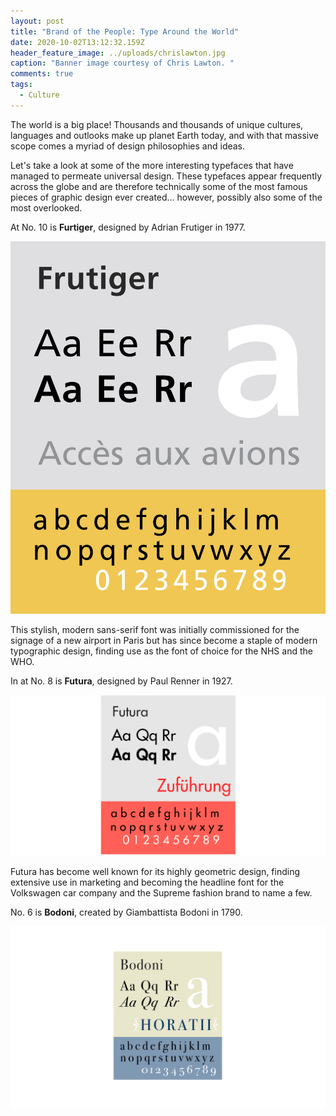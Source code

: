 ```yaml
---
layout: post
title: "Brand of the People: Type Around the World"
date: 2020-10-02T13:12:32.159Z
header_feature_image: ../uploads/chrislawton.jpg
caption: "Banner image courtesy of Chris Lawton. "
comments: true
tags:
  - Culture
---
```

The world is a big place! Thousands and thousands of unique cultures, languages and outlooks make up planet Earth today, and with that massive scope comes a myriad of design philosophies and ideas.

Let's take a look at some of the more interesting typefaces that have managed to permeate universal design. These typefaces appear frequently across the globe and are therefore technically some of the most famous pieces of graphic design ever created... however, possibly also some of the most overlooked.  

At No. 10 is **Furtiger**, designed by Adrian Frutiger in 1977. 

![The Frutiger Typeface. ](../uploads/frutiger.png "The Frutiger Typeface. ")

This stylish, modern sans-serif font was initially commissioned for the signage of a new airport in Paris but has since become a staple of modern typographic design, finding use as the font of choice for the NHS and the WHO. 

In at No. 8 is **Futura**, designed by Paul Renner in 1927. 

![The Futura Typeface. ](../uploads/futuraw.png "The Futura Typeface. ")

Futura has become well known for its highly geometric design, finding extensive use in marketing and becoming the headline font for the Volkswagen car company and the Supreme fashion brand to name a few.

No. 6 is **Bodoni**, created by Giambattista Bodoni in 1790. 

![The Bodoni Typeface.](../uploads/bodoniw.png "The Bodoni Typeface. ")